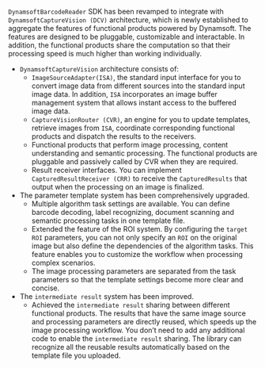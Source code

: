 
`DynamsoftBarcodeReader` SDK has been revamped to integrate with `DynamsoftCaptureVision (DCV)` architecture, which is newly established to aggregate the features of functional products powered by Dynamsoft. The features are designed to be pluggable, customizable and interactable. In addition, the functional products share the computation so that their processing speed is much higher than working individually.

* `DynamsoftCaptureVision` architecture consists of:
  * `ImageSourceAdapter(ISA)`, the standard input interface for you to convert image data from different sources into the standard input image data. In addition, `ISA` incorporates an image buffer management system that allows instant access to the buffered image data.
  * `CaptureVisionRouter (CVR)`, an engine for you to update templates, retrieve images from `ISA`, coordinate corresponding functional products and dispatch the results to the receivers.
  * Functional products that perform image processing, content understanding and semantic processing. The functional products are pluggable and passively called by CVR when they are required.
  * Result receiver interfaces. You can implement `CapturedResultReceiver (CRR)` to receive the `CapturedResults` that output when the processing on an image is finalized.
* The parameter template system has been comprehensively upgraded.
  * Multiple algorithm task settings are available. You can define barcode decoding, label recognizing, document scanning and semantic processing tasks in one template file.
  * Extended the feature of the ROI system. By configuring the `target ROI` parameters, you can not only specify an `ROI` on the original image but also define the dependencies of the algorithm tasks. This feature enables you to customize the workflow when processing complex scenarios.
  * The image processing parameters are separated from the task parameters so that the template settings become more clear and concise.
* The `intermediate result` system has been improved.
  * Achieved the `intermediate result` sharing between different functional products. The results that have the same image source and processing parameters are directly reused, which speeds up the image processing workflow. You don’t need to add any additional code to enable the `intermediate result` sharing. The library can recognize all the reusable results automatically based on the template file you uploaded.

